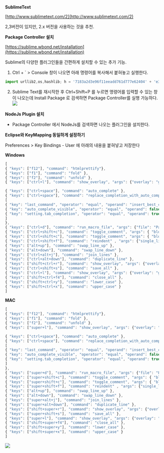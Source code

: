 **SublimeText**

[http://www.sublimetext.com/2](http://www.sublimetext.com/2) 

2,3버전이 있지만, 2.x 버전을 사용하는 것을 추천.

**Package Controller 설치**

[https://sublime.wbond.net/installation](https://sublime.wbond.net/installation)

Sublime의 다양한 플러그인들을 간편하게 설치할 수 있는 추가 기능.

1. Ctrl + ` &gt; Console 창이 나오면 아래 명령어를 복사해서 붙혀놓고 실행한다.

```javascript
import urllib2,os,hashlib; h = '7183a2d3e96f11eeadd761d777e62404' + 'e330c659d4bb41d3bdf022e94cab3cd0'; pf = 'Package Control.sublime-package'; ipp = sublime.installed_packages_path(); os.makedirs( ipp ) if not os.path.exists(ipp) else None; urllib2.install_opener( urllib2.build_opener( urllib2.ProxyHandler()) ); by = urllib2.urlopen( 'http://sublime.wbond.net/' + pf.replace(' ', '%20')).read(); dh = hashlib.sha256(by).hexdigest(); open( os.path.join( ipp, pf), 'wb' ).write(by) if dh == h else None; print('Error validating download (got %s instead of %s), please try manual install' % (dh, h) if dh != h else 'Please restart Sublime Text to finish installation')
```

2. Sublime Text를 재시작한 후 Ctrl+Shift+P 를 누르면 명령어를 입력할 수 있는 창이 나오는데 Install Package 로 검색하면 Package Controller를 실행 가능하다.
![](https://raw.githubusercontent.com/newyork-tribe/study-node.js/master/tutorial/setup/image/package.png)

**NodeJs Plugin 설치**

* Package Controller 에서 NodeJs를 검색하면 나오는 플러그인을 설치한다.

**Eclipse와 KeyMapping 동일하게 설정하기**

Preferences &gt; Key Bindings - User 에 아래의 내용을 붙혀넣고 저장한다

**Windows**
```javascript
[
{ "keys": ["f12"], "command": "htmlprettify"},
{ "keys": ["f1"], "command": "fold" },
{ "keys": ["f2"], "command": "unfold" },
{ "keys": ["ctrl+l"], "command": "show_overlay", "args": {"overlay": "goto", "text": "@"} },

{ "keys": ["ctrl+space"], "command": "auto_complete" },
{ "keys": ["ctrl+space"], "command": "replace_completion_with_auto_complete", "context":
[
{ "key": "last_command", "operator": "equal", "operand": "insert_best_completion" },
{ "key": "auto_complete_visible", "operator": "equal", "operand": false },
{ "key": "setting.tab_completion", "operator": "equal", "operand": true }
]
},
{ "keys": ["ctrl+d"], "command": "run_macro_file", "args": {"file": "Packages/Default/Delete Line.sublime-macro"} },
{ "keys": ["ctrl+shift+c"], "command": "toggle_comment", "args": { "block": false } },
{ "keys": ["ctrl+shift+c"], "command": "toggle_comment", "args": { "block": true } },
{ "keys": ["ctrl+shift+f"], "command": "reindent" , "args": {"single_line": false}},
{ "keys": ["alt+up"], "command": "swap_line_up" },
{ "keys": ["alt+down"], "command": "swap_line_down" },
{ "keys": ["ctrl+alt+j"], "command": "join_lines" },
{ "keys": ["ctrl+alt+down"], "command": "duplicate_line" },
{ "keys": ["shift+ctrl+r"], "command": "show_overlay", "args": {"overlay": "goto", "show_files": true} },
{ "keys": ["ctrl+shift+s"], "command": "save_all" },
{ "keys": ["ctrl+l"], "command": "show_overlay", "args": {"overlay": "goto", "text": ":"} },
{ "keys": ["shift+ctrl+f4"], "command": "close_all" },
{ "keys": ["shift+ctrl+y"], "command": "lower_case" },
{ "keys": ["shift+ctrl+x"], "command": "upper_case" }
]
```

**MAC**
```javascript
[
{ "keys": ["f12"], "command": "htmlprettify"},
{ "keys": ["f1"], "command": "fold" },
{ "keys": ["f2"], "command": "unfold" },
{ "keys": ["super+l"], "command": "show_overlay", "args": {"overlay": "goto", "text": "@"} },

{ "keys": ["ctrl+space"], "command": "auto_complete" },
{ "keys": ["ctrl+space"], "command": "replace_completion_with_auto_complete", "context":
[
{ "key": "last_command", "operator": "equal", "operand": "insert_best_completion" },
{ "key": "auto_complete_visible", "operator": "equal", "operand": false },
{ "key": "setting.tab_completion", "operator": "equal", "operand": true }
]
},
{ "keys": ["super+d"], "command": "run_macro_file", "args": {"file": "Packages/Default/Delete Line.sublime-macro"} },
{ "keys": ["super+shift+c"], "command": "toggle_comment", "args": { "block": false } },
{ "keys": ["super+shift+c"], "command": "toggle_comment", "args": { "block": true } },
{ "keys": ["super+shift+f"], "command": "reindent" , "args": {"single_line": false}},
{ "keys": ["alt+up"], "command": "swap_line_up" },
{ "keys": ["alt+down"], "command": "swap_line_down" },
{ "keys": ["super+alt+j"], "command": "join_lines" },
{ "keys": ["super+alt+down"], "command": "duplicate_line" },
{ "keys": ["shift+super+r"], "command": "show_overlay", "args": {"overlay": "goto", "show_files": true} },
{ "keys": ["super+shift+s"], "command": "save_all" },
{ "keys": ["super+l"], "command": "show_overlay", "args": {"overlay": "goto", "text": ":"} },
{ "keys": ["shift+super+f4"], "command": "close_all" },
{ "keys": ["shift+super+y"], "command": "lower_case" },
{ "keys": ["shift+super+x"], "command": "upper_case" }
]
```
![](https://raw.githubusercontent.com/newyork-tribe/study-node.js/master/tutorial/setup/image/key.png)
